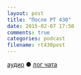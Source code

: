 ```yaml
---
layout: post
title: "После РТ 430"
date: 2015-02-07 17:50
comments: true
categories: podcast
filename: rt430post
---
```

[аудио](http://cdn.radio-t.com/rt430post.mp3) ● [лог чата](http://chat.radio-t.com/logs/radio-t-430.html)
<audio src="http://cdn.radio-t.com/rt430post.mp3" preload="none"></audio>

